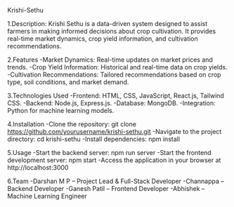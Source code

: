 Krishi-Sethu

1.Description:
Krishi Sethu is a data-driven system designed to assist farmers in making informed decisions about crop cultivation. It provides real-time market dynamics, crop yield information, and cultivation recommendations.

2.Features
-Market Dynamics: Real-time updates on market prices and trends.
-Crop Yield Information: Historical and real-time data on crop yields.
-Cultivation Recommendations: Tailored recommendations based on crop type, soil conditions, and market demand.

3.Technologies Used
-Frontend: HTML, CSS, JavaScript, React.js, Tailwind CSS.
-Backend: Node.js, Express.js.
-Database: MongoDB.
-Integration: Python for machine learning models.

4.Installation
-Clone the repository: git clone https://github.com/yourusername/krishi-sethu.git
-Navigate to the project directory: cd krishi-sethu
-Install dependencies: npm install

5.Usage
-Start the backend server: npm run server
-Start the frontend development server: npm start
-Access the application in your browser at http://localhost:3000

6.Team
-Darshan M P – Project Lead & Full-Stack Developer
-Channappa – Backend Developer
-Ganesh Patil  – Frontend Developer
-Abhishek – Machine Learning Engineer
